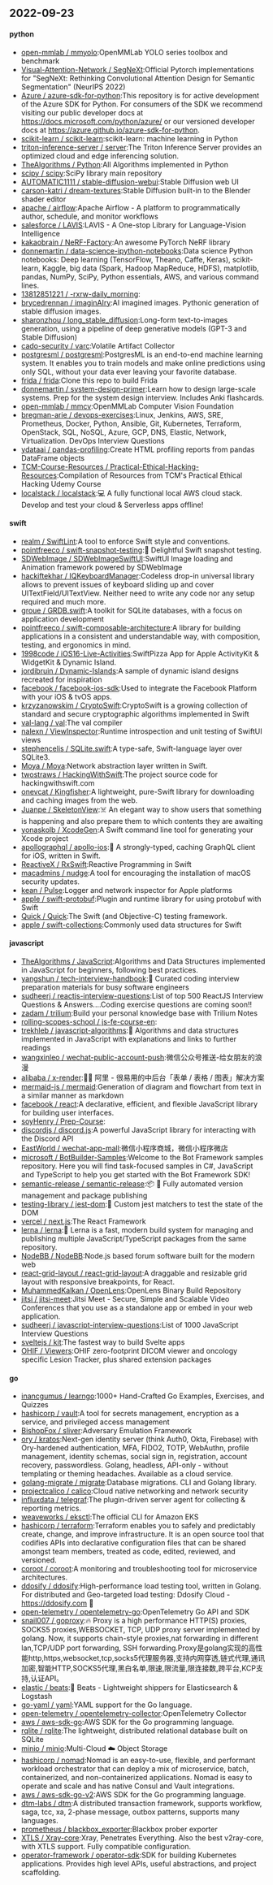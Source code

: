 ## 2022-09-23

#### python
* [open-mmlab / mmyolo](https://github.com/open-mmlab/mmyolo):OpenMMLab YOLO series toolbox and benchmark
* [Visual-Attention-Network / SegNeXt](https://github.com/Visual-Attention-Network/SegNeXt):Official Pytorch implementations for "SegNeXt: Rethinking Convolutional Attention Design for Semantic Segmentation" (NeurIPS 2022)
* [Azure / azure-sdk-for-python](https://github.com/Azure/azure-sdk-for-python):This repository is for active development of the Azure SDK for Python. For consumers of the SDK we recommend visiting our public developer docs at https://docs.microsoft.com/python/azure/ or our versioned developer docs at https://azure.github.io/azure-sdk-for-python.
* [scikit-learn / scikit-learn](https://github.com/scikit-learn/scikit-learn):scikit-learn: machine learning in Python
* [triton-inference-server / server](https://github.com/triton-inference-server/server):The Triton Inference Server provides an optimized cloud and edge inferencing solution.
* [TheAlgorithms / Python](https://github.com/TheAlgorithms/Python):All Algorithms implemented in Python
* [scipy / scipy](https://github.com/scipy/scipy):SciPy library main repository
* [AUTOMATIC1111 / stable-diffusion-webui](https://github.com/AUTOMATIC1111/stable-diffusion-webui):Stable Diffusion web UI
* [carson-katri / dream-textures](https://github.com/carson-katri/dream-textures):Stable Diffusion built-in to the Blender shader editor
* [apache / airflow](https://github.com/apache/airflow):Apache Airflow - A platform to programmatically author, schedule, and monitor workflows
* [salesforce / LAVIS](https://github.com/salesforce/LAVIS):LAVIS - A One-stop Library for Language-Vision Intelligence
* [kakaobrain / NeRF-Factory](https://github.com/kakaobrain/NeRF-Factory):An awesome PyTorch NeRF library
* [donnemartin / data-science-ipython-notebooks](https://github.com/donnemartin/data-science-ipython-notebooks):Data science Python notebooks: Deep learning (TensorFlow, Theano, Caffe, Keras), scikit-learn, Kaggle, big data (Spark, Hadoop MapReduce, HDFS), matplotlib, pandas, NumPy, SciPy, Python essentials, AWS, and various command lines.
* [13812851221 / -rxrw-daily_morning](https://github.com/13812851221/-rxrw-daily_morning):
* [brycedrennan / imaginAIry](https://github.com/brycedrennan/imaginAIry):AI imagined images. Pythonic generation of stable diffusion images.
* [sharonzhou / long_stable_diffusion](https://github.com/sharonzhou/long_stable_diffusion):Long-form text-to-images generation, using a pipeline of deep generative models (GPT-3 and Stable Diffusion)
* [cado-security / varc](https://github.com/cado-security/varc):Volatile Artifact Collector
* [postgresml / postgresml](https://github.com/postgresml/postgresml):PostgresML is an end-to-end machine learning system. It enables you to train models and make online predictions using only SQL, without your data ever leaving your favorite database.
* [frida / frida](https://github.com/frida/frida):Clone this repo to build Frida
* [donnemartin / system-design-primer](https://github.com/donnemartin/system-design-primer):Learn how to design large-scale systems. Prep for the system design interview. Includes Anki flashcards.
* [open-mmlab / mmcv](https://github.com/open-mmlab/mmcv):OpenMMLab Computer Vision Foundation
* [bregman-arie / devops-exercises](https://github.com/bregman-arie/devops-exercises):Linux, Jenkins, AWS, SRE, Prometheus, Docker, Python, Ansible, Git, Kubernetes, Terraform, OpenStack, SQL, NoSQL, Azure, GCP, DNS, Elastic, Network, Virtualization. DevOps Interview Questions
* [ydataai / pandas-profiling](https://github.com/ydataai/pandas-profiling):Create HTML profiling reports from pandas DataFrame objects
* [TCM-Course-Resources / Practical-Ethical-Hacking-Resources](https://github.com/TCM-Course-Resources/Practical-Ethical-Hacking-Resources):Compilation of Resources from TCM's Practical Ethical Hacking Udemy Course
* [localstack / localstack](https://github.com/localstack/localstack):💻
A fully functional local AWS cloud stack. Develop and test your cloud & Serverless apps offline!

#### swift
* [realm / SwiftLint](https://github.com/realm/SwiftLint):A tool to enforce Swift style and conventions.
* [pointfreeco / swift-snapshot-testing](https://github.com/pointfreeco/swift-snapshot-testing):📸
Delightful Swift snapshot testing.
* [SDWebImage / SDWebImageSwiftUI](https://github.com/SDWebImage/SDWebImageSwiftUI):SwiftUI Image loading and Animation framework powered by SDWebImage
* [hackiftekhar / IQKeyboardManager](https://github.com/hackiftekhar/IQKeyboardManager):Codeless drop-in universal library allows to prevent issues of keyboard sliding up and cover UITextField/UITextView. Neither need to write any code nor any setup required and much more.
* [groue / GRDB.swift](https://github.com/groue/GRDB.swift):A toolkit for SQLite databases, with a focus on application development
* [pointfreeco / swift-composable-architecture](https://github.com/pointfreeco/swift-composable-architecture):A library for building applications in a consistent and understandable way, with composition, testing, and ergonomics in mind.
* [1998code / iOS16-Live-Activities](https://github.com/1998code/iOS16-Live-Activities):SwiftPizza App for Apple ActivityKit & WidgetKit & Dynamic Island.
* [jordibruin / Dynamic-Islands](https://github.com/jordibruin/Dynamic-Islands):A sample of dynamic island designs recreated for inspiration
* [facebook / facebook-ios-sdk](https://github.com/facebook/facebook-ios-sdk):Used to integrate the Facebook Platform with your iOS & tvOS apps.
* [krzyzanowskim / CryptoSwift](https://github.com/krzyzanowskim/CryptoSwift):CryptoSwift is a growing collection of standard and secure cryptographic algorithms implemented in Swift
* [val-lang / val](https://github.com/val-lang/val):The val compiler
* [nalexn / ViewInspector](https://github.com/nalexn/ViewInspector):Runtime introspection and unit testing of SwiftUI views
* [stephencelis / SQLite.swift](https://github.com/stephencelis/SQLite.swift):A type-safe, Swift-language layer over SQLite3.
* [Moya / Moya](https://github.com/Moya/Moya):Network abstraction layer written in Swift.
* [twostraws / HackingWithSwift](https://github.com/twostraws/HackingWithSwift):The project source code for hackingwithswift.com
* [onevcat / Kingfisher](https://github.com/onevcat/Kingfisher):A lightweight, pure-Swift library for downloading and caching images from the web.
* [Juanpe / SkeletonView](https://github.com/Juanpe/SkeletonView):☠️
An elegant way to show users that something is happening and also prepare them to which contents they are awaiting
* [yonaskolb / XcodeGen](https://github.com/yonaskolb/XcodeGen):A Swift command line tool for generating your Xcode project
* [apollographql / apollo-ios](https://github.com/apollographql/apollo-ios):📱
A strongly-typed, caching GraphQL client for iOS, written in Swift.
* [ReactiveX / RxSwift](https://github.com/ReactiveX/RxSwift):Reactive Programming in Swift
* [macadmins / nudge](https://github.com/macadmins/nudge):A tool for encouraging the installation of macOS security updates.
* [kean / Pulse](https://github.com/kean/Pulse):Logger and network inspector for Apple platforms
* [apple / swift-protobuf](https://github.com/apple/swift-protobuf):Plugin and runtime library for using protobuf with Swift
* [Quick / Quick](https://github.com/Quick/Quick):The Swift (and Objective-C) testing framework.
* [apple / swift-collections](https://github.com/apple/swift-collections):Commonly used data structures for Swift

#### javascript
* [TheAlgorithms / JavaScript](https://github.com/TheAlgorithms/JavaScript):Algorithms and Data Structures implemented in JavaScript for beginners, following best practices.
* [yangshun / tech-interview-handbook](https://github.com/yangshun/tech-interview-handbook):💯
Curated coding interview preparation materials for busy software engineers
* [sudheerj / reactjs-interview-questions](https://github.com/sudheerj/reactjs-interview-questions):List of top 500 ReactJS Interview Questions & Answers....Coding exercise questions are coming soon!!
* [zadam / trilium](https://github.com/zadam/trilium):Build your personal knowledge base with Trilium Notes
* [rolling-scopes-school / js-fe-course-en](https://github.com/rolling-scopes-school/js-fe-course-en):
* [trekhleb / javascript-algorithms](https://github.com/trekhleb/javascript-algorithms):📝
Algorithms and data structures implemented in JavaScript with explanations and links to further readings
* [wangxinleo / wechat-public-account-push](https://github.com/wangxinleo/wechat-public-account-push):微信公众号推送-给女朋友的浪漫
* [alibaba / x-render](https://github.com/alibaba/x-render):🚴‍♀️
阿里 - 很易用的中后台「表单 / 表格 / 图表」解决方案
* [mermaid-js / mermaid](https://github.com/mermaid-js/mermaid):Generation of diagram and flowchart from text in a similar manner as markdown
* [facebook / react](https://github.com/facebook/react):A declarative, efficient, and flexible JavaScript library for building user interfaces.
* [soyHenry / Prep-Course](https://github.com/soyHenry/Prep-Course):
* [discordjs / discord.js](https://github.com/discordjs/discord.js):A powerful JavaScript library for interacting with the Discord API
* [EastWorld / wechat-app-mall](https://github.com/EastWorld/wechat-app-mall):微信小程序商城，微信小程序微店
* [microsoft / BotBuilder-Samples](https://github.com/microsoft/BotBuilder-Samples):Welcome to the Bot Framework samples repository. Here you will find task-focused samples in C#, JavaScript and TypeScript to help you get started with the Bot Framework SDK!
* [semantic-release / semantic-release](https://github.com/semantic-release/semantic-release):📦
🚀
Fully automated version management and package publishing
* [testing-library / jest-dom](https://github.com/testing-library/jest-dom):🦉
Custom jest matchers to test the state of the DOM
* [vercel / next.js](https://github.com/vercel/next.js):The React Framework
* [lerna / lerna](https://github.com/lerna/lerna):🐉
Lerna is a fast, modern build system for managing and publishing multiple JavaScript/TypeScript packages from the same repository.
* [NodeBB / NodeBB](https://github.com/NodeBB/NodeBB):Node.js based forum software built for the modern web
* [react-grid-layout / react-grid-layout](https://github.com/react-grid-layout/react-grid-layout):A draggable and resizable grid layout with responsive breakpoints, for React.
* [MuhammedKalkan / OpenLens](https://github.com/MuhammedKalkan/OpenLens):OpenLens Binary Build Repository
* [jitsi / jitsi-meet](https://github.com/jitsi/jitsi-meet):Jitsi Meet - Secure, Simple and Scalable Video Conferences that you use as a standalone app or embed in your web application.
* [sudheerj / javascript-interview-questions](https://github.com/sudheerj/javascript-interview-questions):List of 1000 JavaScript Interview Questions
* [sveltejs / kit](https://github.com/sveltejs/kit):The fastest way to build Svelte apps
* [OHIF / Viewers](https://github.com/OHIF/Viewers):OHIF zero-footprint DICOM viewer and oncology specific Lesion Tracker, plus shared extension packages

#### go
* [inancgumus / learngo](https://github.com/inancgumus/learngo):1000+ Hand-Crafted Go Examples, Exercises, and Quizzes
* [hashicorp / vault](https://github.com/hashicorp/vault):A tool for secrets management, encryption as a service, and privileged access management
* [BishopFox / sliver](https://github.com/BishopFox/sliver):Adversary Emulation Framework
* [ory / kratos](https://github.com/ory/kratos):Next-gen identity server (think Auth0, Okta, Firebase) with Ory-hardened authentication, MFA, FIDO2, TOTP, WebAuthn, profile management, identity schemas, social sign in, registration, account recovery, passwordless. Golang, headless, API-only - without templating or theming headaches. Available as a cloud service.
* [golang-migrate / migrate](https://github.com/golang-migrate/migrate):Database migrations. CLI and Golang library.
* [projectcalico / calico](https://github.com/projectcalico/calico):Cloud native networking and network security
* [influxdata / telegraf](https://github.com/influxdata/telegraf):The plugin-driven server agent for collecting & reporting metrics.
* [weaveworks / eksctl](https://github.com/weaveworks/eksctl):The official CLI for Amazon EKS
* [hashicorp / terraform](https://github.com/hashicorp/terraform):Terraform enables you to safely and predictably create, change, and improve infrastructure. It is an open source tool that codifies APIs into declarative configuration files that can be shared amongst team members, treated as code, edited, reviewed, and versioned.
* [coroot / coroot](https://github.com/coroot/coroot):A monitoring and troubleshooting tool for microservice architectures.
* [ddosify / ddosify](https://github.com/ddosify/ddosify):High-performance load testing tool, written in Golang. For distributed and Geo-targeted load testing: Ddosify Cloud - https://ddosify.com
🚀
* [open-telemetry / opentelemetry-go](https://github.com/open-telemetry/opentelemetry-go):OpenTelemetry Go API and SDK
* [snail007 / goproxy](https://github.com/snail007/goproxy):🔥
Proxy is a high performance HTTP(S) proxies, SOCKS5 proxies,WEBSOCKET, TCP, UDP proxy server implemented by golang. Now, it supports chain-style proxies,nat forwarding in different lan,TCP/UDP port forwarding, SSH forwarding.Proxy是golang实现的高性能http,https,websocket,tcp,socks5代理服务器,支持内网穿透,链式代理,通讯加密,智能HTTP,SOCKS5代理,黑白名单,限速,限流量,限连接数,跨平台,KCP支持,认证API。
* [elastic / beats](https://github.com/elastic/beats):🐠
Beats - Lightweight shippers for Elasticsearch & Logstash
* [go-yaml / yaml](https://github.com/go-yaml/yaml):YAML support for the Go language.
* [open-telemetry / opentelemetry-collector](https://github.com/open-telemetry/opentelemetry-collector):OpenTelemetry Collector
* [aws / aws-sdk-go](https://github.com/aws/aws-sdk-go):AWS SDK for the Go programming language.
* [rqlite / rqlite](https://github.com/rqlite/rqlite):The lightweight, distributed relational database built on SQLite
* [minio / minio](https://github.com/minio/minio):Multi-Cloud
☁️
Object Storage
* [hashicorp / nomad](https://github.com/hashicorp/nomad):Nomad is an easy-to-use, flexible, and performant workload orchestrator that can deploy a mix of microservice, batch, containerized, and non-containerized applications. Nomad is easy to operate and scale and has native Consul and Vault integrations.
* [aws / aws-sdk-go-v2](https://github.com/aws/aws-sdk-go-v2):AWS SDK for the Go programming language.
* [dtm-labs / dtm](https://github.com/dtm-labs/dtm):A distributed transaction framework, supports workflow, saga, tcc, xa, 2-phase message, outbox patterns, supports many languages.
* [prometheus / blackbox_exporter](https://github.com/prometheus/blackbox_exporter):Blackbox prober exporter
* [XTLS / Xray-core](https://github.com/XTLS/Xray-core):Xray, Penetrates Everything. Also the best v2ray-core, with XTLS support. Fully compatible configuration.
* [operator-framework / operator-sdk](https://github.com/operator-framework/operator-sdk):SDK for building Kubernetes applications. Provides high level APIs, useful abstractions, and project scaffolding.
